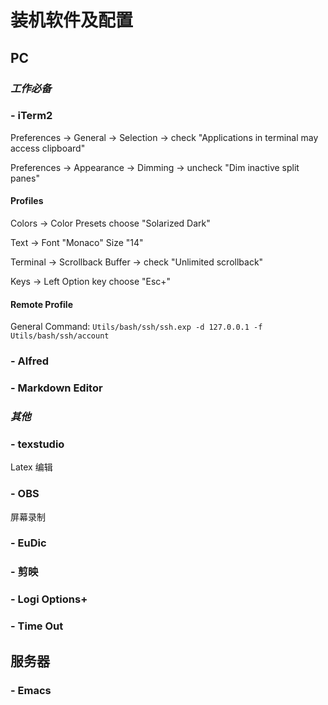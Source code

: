 # 装机软件及配置

## PC

### *工作必备*

### - iTerm2

Preferences -> General -> Selection -> check "Applications in terminal may access clipboard"

Preferences -> Appearance -> Dimming -> uncheck "Dim inactive split panes"

#### Profiles 

Colors -> Color Presets choose "Solarized Dark"

Text -> Font "Monaco" Size "14"

Terminal -> Scrollback Buffer -> check "Unlimited scrollback"

Keys -> Left Option key choose "Esc+"

#### Remote Profile

General Command:
`Utils/bash/ssh/ssh.exp -d 127.0.0.1 -f Utils/bash/ssh/account`

### - Alfred

### - Markdown Editor

### *其他*

### - texstudio

Latex 编辑

### - OBS

屏幕录制

### - EuDic

### - 剪映

### - Logi Options+

### - Time Out

## 服务器

### - Emacs



